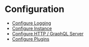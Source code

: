 # Configuration

* [Configure Logging](./Configuration_Logging.md)
* [Configure Instance](./Configuration_Instance.md)
* [Configure HTTP / GraphQL Server](./Configuration_HTTP_GraphQL_Server.md)
* [Configure Plugins](./Configuration_Plugins.md)
